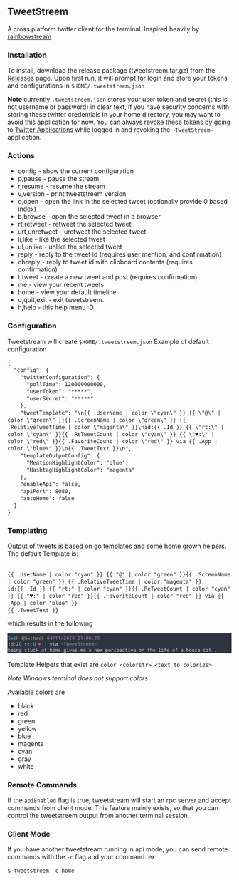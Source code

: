 TweetStreem
---
A cross platform twitter client for the terminal. 
Inspired heavily by [rainbowstream](https://github.com/orakaro/rainbowstream)

### Installation
To install, download the release package (tweetstreem.tar.gz) from the [Releases](https://github.com/Setheck/tweetstreem/releases) page.
Upon first run, it will prompt for login and store your tokens and configurations in `$HOME/.tweetstreem.json` 

**Note** currently `.tweetstreem.json` stores your user token and secret (this is not username or password) in clear text, if you have security concerns with storing these twitter credentials in your home directory, you may want to avoid this application for now.
You can always revoke these tokens by going to [Twitter Applications](https://twitter.com/settings/applications) while logged in and revoking the `~TweetStreem~` application.

### Actions
* config - show the current configuration
* p,pause - pause the stream
* r,resume - resume the stream
* v,version - print tweetstreem version
* o,open - open the link in the selected tweet (optionally provide 0 based index)
* b,browse - open the selected tweet in a browser
* rt,retweet - retweet the selected tweet
* urt,unretweet - uretweet the selected tweet
* li,like - like the selected tweet
* ul,unlike - unlike the selected tweet
* reply <id> <status> - reply to the tweet id (requires user mention, and confirmation)
* cbreply <id> - reply to tweet id with clipboard contents (requires confirmation)
* t,tweet <status> - create a new tweet and post (requires confirmation)
* me - view your recent tweets
* home - view your default timeline
* q,quit,exit - exit tweetstreem.
* h,help - this help menu :D

### Configuration
Tweetstream will create `$HOME/.tweetstreem.json`
Example of default configuration
```
{
  "config": {
    "twitterConfiguration": {
      "pollTime": 120000000000,
      "userToken": "*****",
      "userSecret": "*****"
    },
    "tweetTemplate": "\n{{ .UserName | color \"cyan\" }} {{ \"@\" | color \"green\" }}{{ .ScreenName | color \"green\" }} {{ .RelativeTweetTime | color \"magenta\" }}\nid:{{ .Id }} {{ \"rt:\" | color \"cyan\" }}{{ .ReTweetCount | color \"cyan\" }} {{ \"♥:\" | color \"red\" }}{{ .FavoriteCount | color \"red\" }} via {{ .App | color \"blue\" }}\n{{ .TweetText }}\n",
    "templateOutputConfig": {
      "MentionHighlightColor": "blue",
      "HashtagHighlightColor": "magenta"
    },
    "enableApi": false,
    "apiPort": 8080,
    "autoHome": false
  }
}
```

### Templating
Output of tweets is based on go templates and some home grown helpers.
The default Template is:

```

{{ .UserName | color "cyan" }} {{ "@" | color "green" }}{{ .ScreenName | color "green" }} {{ .RelativeTweetTime | color "magenta" }}
id:{{ .Id }} {{ "rt:" | color "cyan" }}{{ .ReTweetCount | color "cyan" }} {{ "♥:" | color "red" }}{{ .FavoriteCount | color "red" }} via {{ .App | color "blue" }}
{{ .TweetText }}

  ```
which results in the following

![](./img/display_example.png)

Template Helpers that exist are
`color <colorstr> <text to colorize>`

*Note Windows terminal does not support colors*

Available colors are 
* black
* red
* green
* yellow
* blue
* magenta
* cyan
* gray
* white

### Remote Commands
If the `apiEnabled` flag is true, tweetstream will start an rpc server and accept commands from client mode.
This feature mainly exists, so that you can control the tweetstreem output from another terminal session.


### Client Mode
If you have another tweetstream running in api mode, you can send remote commands
with the `-c` flag and your command.
ex:
```
$ tweetstreem -c home
``` 